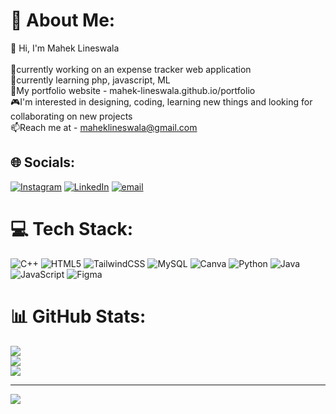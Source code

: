 # 💫 About Me:
👋 Hi, I'm Mahek Lineswala<br><br>🔭currently working on an expense tracker web application<br>🌱currently learning php, javascript, ML<br>💫My portfolio website - mahek-lineswala.github.io/portfolio<br>🎮I'm interested in designing, coding, learning new things and looking for collaborating on new projects<br>📫Reach me at - maheklineswala@gmail.com<br>


## 🌐 Socials:
[![Instagram](https://img.shields.io/badge/Instagram-%23E4405F.svg?logo=Instagram&logoColor=white)](https://instagram.com/_.mekss._) [![LinkedIn](https://img.shields.io/badge/LinkedIn-%230077B5.svg?logo=linkedin&logoColor=white)](https://linkedin.com/in/https://www.linkedin.com/in/mahek-lineswala-1618b9293/) [![email](https://img.shields.io/badge/Email-D14836?logo=gmail&logoColor=white)](mailto:maheklineswala@gmail.com) 

# 💻 Tech Stack:
![C++](https://img.shields.io/badge/c++-%2300599C.svg?style=flat&logo=c%2B%2B&logoColor=white) ![HTML5](https://img.shields.io/badge/html5-%23E34F26.svg?style=flat&logo=html5&logoColor=white) ![TailwindCSS](https://img.shields.io/badge/tailwindcss-%2338B2AC.svg?style=flat&logo=tailwind-css&logoColor=white) ![MySQL](https://img.shields.io/badge/mysql-4479A1.svg?style=flat&logo=mysql&logoColor=white) ![Canva](https://img.shields.io/badge/Canva-%2300C4CC.svg?style=flat&logo=Canva&logoColor=white) ![Python](https://img.shields.io/badge/python-3670A0?style=flat&logo=python&logoColor=ffdd54) ![Java](https://img.shields.io/badge/java-%23ED8B00.svg?style=flat&logo=openjdk&logoColor=white) ![JavaScript](https://img.shields.io/badge/javascript-%23323330.svg?style=flat&logo=javascript&logoColor=%23F7DF1E) ![Figma](https://img.shields.io/badge/figma-%23F24E1E.svg?style=flat&logo=figma&logoColor=white)
# 📊 GitHub Stats:
![](https://github-readme-stats.vercel.app/api?username=mahek-lineswala&theme=dark&hide_border=false&include_all_commits=false&count_private=false)<br/>
![](https://github-readme-streak-stats.herokuapp.com/?user=mahek-lineswala&theme=dark&hide_border=false)<br/>
![](https://github-readme-stats.vercel.app/api/top-langs/?username=mahek-lineswala&theme=dark&hide_border=false&include_all_commits=false&count_private=false&layout=compact)

---
[![](https://visitcount.itsvg.in/api?id=mahek-lineswala&icon=0&color=0)](https://visitcount.itsvg.in)

<!-- Proudly created with GPRM ( https://gprm.itsvg.in ) -->
